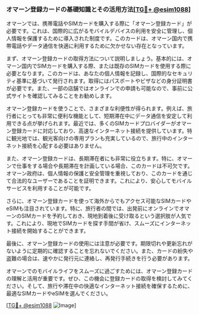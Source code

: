 ### オマーン登録カードの基礎知識とその活用方法[[TG💪+ @esim1088](https://t.me/s/esim1088)]

オマーンでは、携帯電話やSIMカードを購入する際に「オマーン登録カード」が必要です。これは、国際的に広がるモバイルデバイスの利用を安全に管理し、個人情報を保護するために導入された制度です。このカードは、オマーン国内で携帯電話やデータ通信を快適に利用するために欠かせない存在となっています。

まず、オマーン登録カードの取得方法について説明しましょう。基本的には、オマーン国内でSIMカードを購入する際、または既存のSIMカードを使用する際に必要となります。このカードは、あなたの個人情報を記録し、国際的なセキュリティ基準に基づいて発行されます。取得にはパスポートやビザなどの身分証明書が必要です。また、一部の店舗ではオンラインでの申請も可能なので、事前に公式サイトを確認してみることをお勧めします。

オマーン登録カードを使うことで、さまざまな利便性が得られます。例えば、旅行者にとっても非常に便利な機能として、短期滞在中にデータ通信を安定して利用できる点が挙げられます。最近では、多くのSIMカードプロバイダーがオマーン登録カードに対応しており、高速なインターネット接続を提供しています。特に観光地では、観光客向けの専用プランも充実しているので、旅行中のインターネット接続を心配する必要はありません。

また、オマーン登録カードは、長期滞在者にも非常に役立ちます。特に、オマーンで仕事をする場合や長期滞在を計画している場合、このカードは不可欠です。オマーン政府は、個人情報の保護と安全管理を重視しており、このカードを通じて合法的なユーザーであることを証明できます。これにより、安心してモバイルサービスを利用することが可能です。

さらに、オマーン登録カードを使って海外からでもアクセス可能なSIMカードやeSIMも注目されています。特に、旅行者の間では、出発前にオンラインでオマーンのSIMカードを予約しておき、現地到着後に受け取るという選択肢が人気です。これにより、現地でSIMカードを探す手間が省け、スムーズにインターネット接続を開始することができます。

最後に、オマーン登録カードの使用には注意が必要です。期限切れや更新忘れがないように定期的に確認することを忘れないでください。また、カードの紛失や盗難の場合は、速やかに発行元に連絡し、再発行手続きを行う必要があります。

オマーンでのモバイルライフをスムーズに過ごすためには、オマーン登録カードの理解と活用が重要です。ぜひ、この機会に登録カードの取得を検討してみてください。そして、旅行や滞在中の快適なインターネット接続を確保するために、最適なSIMカードやeSIMを選んでください。

[[TG💪+ @esim1088](https://t.me/s/esim1088) ![Image](https://i.postimg.cc/Y0z9fWf4/image.png)]